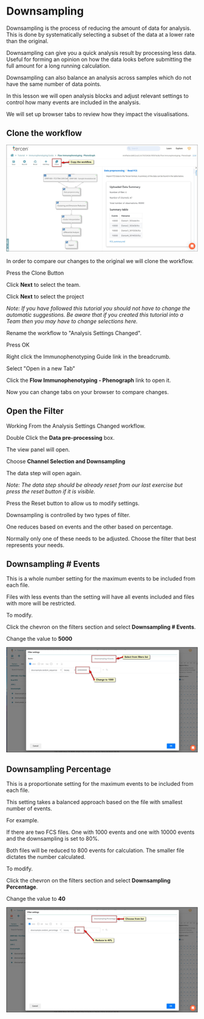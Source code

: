 # Downsampling

Downsampling is the process of reducing the amount of data for analysis. This is done by systematically selecting a subset of the data at a lower rate than the original.

Downsampling can give you a quick analysis result by processing less data. Useful for forming an opinion on how the data looks before submitting the full amount for a long running calculation.

Downsampling can also balance an analysis across samples which do not have the same number of data points.

In this lesson we will open analysis blocks and adjust relevant settings to control how many events are included in the analysis.

We will set up browser tabs to review how they impact the visualisations.

## Clone the workflow

![Screenshot](images/2_clone_workflow.jpg)

In order to compare our changes to the original we will clone the workflow.

Press the Clone Button

Click **Next** to select the team.

Click **Next** to select the project

*Note: If you have followed this tutorial you should not have to change the automatic suggestions. Be aware that if you created this tutorial into a Team then you may have to change selections here.*

Rename the workflow to "Analysis Settings Changed".

Press OK

Right click the Immunophenotyping Guide link in the breadcrumb.

Select "Open in a new Tab"

Click the **Flow Immunophenotyping - Phenograph** link to open it.

Now you can change tabs on your browser to compare changes.

## Open the Filter

Working From the Analysis Settings Changed workflow.

Double Click the **Data pre-processing** box.

The view panel will open.

Choose **Channel Selection and Downsampling**

The data step will open again.

*Note: The data step should be already reset from our last exercise but press the reset button if it is visible.*

Press the Reset button to allow us to modify settings.

Downsampling is controlled by two types of filter.

One reduces based on events and the other based on percentage.

Normally only one of these needs to be adjusted. Choose the filter that best represents your needs.

## Downsampling # Events

This is a whole number setting for the maximum events to be included from each file.

Files with less events than the setting will have all events included and files with more will be restricted.

To modify.

Click the chevron on the filters section and select **Downsampling # Events**.

Change the value to **5000**

![Screenshot](images/2_downsampling_events.jpg)

## Downsampling Percentage

This is a proportionate setting for the maximum events to be included from each file.

This setting takes a balanced approach based on the file with smallest number of events.

For example.

If there are two FCS files. One with 1000 events and one with 10000 events and the downsampling is set to 80%.

Both files will be reduced to 800 events for calculation. The smaller file dictates the number calculated.

To modify.

Click the chevron on the filters section and select **Downsampling Percentage**.

Change the value to **40**

![Screenshot](images/2_downsampling_percentage.jpg)
